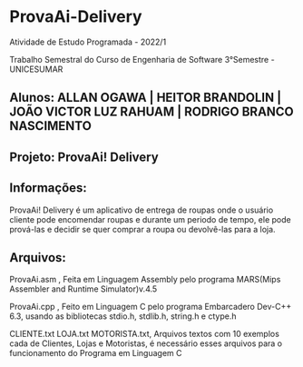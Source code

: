 # ProvaAi-Delivery
Atividade de Estudo Programada - 2022/1

Trabalho Semestral do Curso de Engenharia de Software 3°Semestre - UNICESUMAR

## Alunos: ALLAN OGAWA | HEITOR BRANDOLIN | JOÃO VICTOR LUZ RAHUAM | RODRIGO BRANCO NASCIMENTO

## Projeto: ProvaAi! Delivery


## Informações:

ProvaAi! Delivery é um aplicativo de entrega de roupas onde o usuário cliente pode encomendar roupas e durante um periodo de tempo, ele pode prová-las e decidir         se quer comprar a roupa ou devolvê-las para a loja.


## Arquivos:

ProvaAi.asm , Feita em Linguagem Assembly pelo programa MARS(Mips Assembler and Runtime Simulator)v.4.5

ProvaAi.cpp , Feito em Linguagem C pelo programa Embarcadero Dev-C++ 6.3, usando as bibliotecas stdio.h, stdlib.h, string.h e ctype.h

CLIENTE.txt LOJA.txt MOTORISTA.txt, Arquivos textos com 10 exemplos cada de Clientes, Lojas e Motoristas, é necessário esses arquivos para o funcionamento do Programa em Linguagem C
